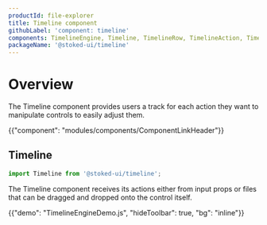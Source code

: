 ```yaml
---
productId: file-explorer
title: Timeline component
githubLabel: 'component: timeline'
components: TimelineEngine, Timeline, TimelineRow, TimelineAction, TimelineEffect
packageName: '@stoked-ui/timeline'
---
```


# Overview

<p class="description">The Timeline component provides users a track for each action they want to manipulate controls to easily adjust them.</p>

{{"component": "modules/components/ComponentLinkHeader"}}

## Timeline

```jsx
import Timeline from '@stoked-ui/timeline';
```

The Timeline component receives its actions either from input props or files that can be dragged and dropped onto the control itself.

{{"demo": "TimelineEngineDemo.js", "hideToolbar": true, "bg": "inline"}}
